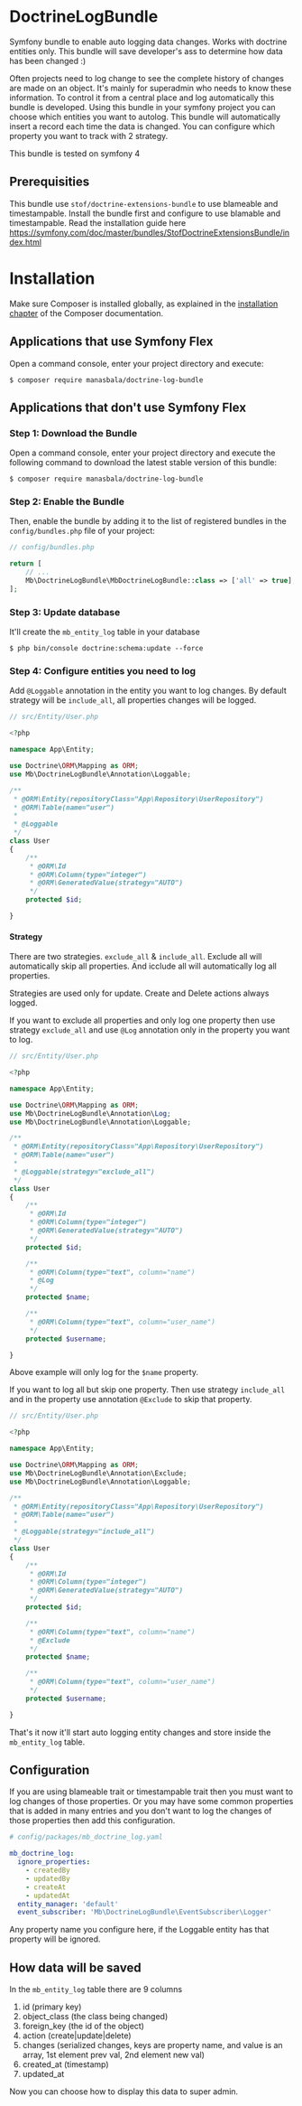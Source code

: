 # DoctrineLogBundle
Symfony bundle to enable auto logging data changes. Works with doctrine entities only. This bundle will save developer's ass to determine how data has been changed :)

Often projects need to log change to see the complete history of changes are made on an object. It's mainly for superadmin who needs to know these information. To control it from a central place and log automatically this bundle is developed. Using this bundle in your symfony project you can choose which entities you want to autolog. This bundle will automatically insert a record each time the data is changed. You can configure which property you want to track with 2 strategy. 

This bundle is tested on symfony 4

Prerequisities
--------------

This bundle use `stof/doctrine-extensions-bundle` to use blameable and timestampable. Install the bundle first and configure to use blamable and timestampable. Read the installation guide here https://symfony.com/doc/master/bundles/StofDoctrineExtensionsBundle/index.html

Installation
============

Make sure Composer is installed globally, as explained in the
[installation chapter](https://getcomposer.org/doc/00-intro.md)
of the Composer documentation.

Applications that use Symfony Flex
----------------------------------

Open a command console, enter your project directory and execute:

```console
$ composer require manasbala/doctrine-log-bundle
```

Applications that don't use Symfony Flex
----------------------------------------

### Step 1: Download the Bundle

Open a command console, enter your project directory and execute the
following command to download the latest stable version of this bundle:

```console
$ composer require manasbala/doctrine-log-bundle
```

### Step 2: Enable the Bundle

Then, enable the bundle by adding it to the list of registered bundles
in the `config/bundles.php` file of your project:

```php
// config/bundles.php

return [
    // ...
    Mb\DoctrineLogBundle\MbDoctrineLogBundle::class => ['all' => true],
];
```

### Step 3: Update database

It'll create the `mb_entity_log` table in your database

```console
$ php bin/console doctrine:schema:update --force
```

### Step 4: Configure entities you need to log

Add `@Loggable` annotation in the entity you want to log changes. By default strategy will be `include_all`, all properties changes will be logged.

```php
// src/Entity/User.php

<?php

namespace App\Entity;

use Doctrine\ORM\Mapping as ORM;
use Mb\DoctrineLogBundle\Annotation\Loggable;

/**
 * @ORM\Entity(repositoryClass="App\Repository\UserRepository")
 * @ORM\Table(name="user")
 *
 * @Loggable
 */
class User
{
    /**
     * @ORM\Id
     * @ORM\Column(type="integer")
     * @ORM\GeneratedValue(strategy="AUTO")
     */
    protected $id;

}
```

#### Strategy
There are two strategies. `exclude_all` & `include_all`. Exclude all will automatically skip all properties. And icclude all will automatically log all properties.

Strategies are used only for update. Create and Delete actions always logged.

If you want to exclude all properties and only log one property then use strategy `exclude_all` and use `@Log` annotation only in the property you want to log.

```php
// src/Entity/User.php

<?php

namespace App\Entity;

use Doctrine\ORM\Mapping as ORM;
use Mb\DoctrineLogBundle\Annotation\Log;
use Mb\DoctrineLogBundle\Annotation\Loggable;

/**
 * @ORM\Entity(repositoryClass="App\Repository\UserRepository")
 * @ORM\Table(name="user")
 *
 * @Loggable(strategy="exclude_all")
 */
class User
{
    /**
     * @ORM\Id
     * @ORM\Column(type="integer")
     * @ORM\GeneratedValue(strategy="AUTO")
     */
    protected $id;

    /**
     * @ORM\Column(type="text", column="name")
     * @Log
     */
    protected $name;

    /**
     * @ORM\Column(type="text", column="user_name")
     */
    protected $username;

}
```

Above example will only log for the `$name` property.

If you want to log all but skip one property. Then use strategy `include_all` and in the property use annotation `@Exclude` to skip that property.

```php
// src/Entity/User.php

<?php

namespace App\Entity;

use Doctrine\ORM\Mapping as ORM;
use Mb\DoctrineLogBundle\Annotation\Exclude;
use Mb\DoctrineLogBundle\Annotation\Loggable;

/**
 * @ORM\Entity(repositoryClass="App\Repository\UserRepository")
 * @ORM\Table(name="user")
 *
 * @Loggable(strategy="include_all")
 */
class User
{
    /**
     * @ORM\Id
     * @ORM\Column(type="integer")
     * @ORM\GeneratedValue(strategy="AUTO")
     */
    protected $id;

    /**
     * @ORM\Column(type="text", column="name")
     * @Exclude
     */
    protected $name;

    /**
     * @ORM\Column(type="text", column="user_name")
     */
    protected $username;

}
```

That's it now it'll start auto logging entity changes and store inside the `mb_entity_log` table.

Configuration
-------------

If you are using blameable trait or timestampable trait then you must want to log changes of those properties. Or you may have some common properties that is added in many entries and you don't want to log the changes of those properties then add this configuration.

```yaml
# config/packages/mb_doctrine_log.yaml

mb_doctrine_log:
  ignore_properties:
    - createdBy
    - updatedBy
    - createAt
    - updatedAt
  entity_manager: 'default'
  event_subscriber: 'Mb\DoctrineLogBundle\EventSubscriber\Logger'
```

Any property name you configure here, if the Loggable entity has that property will be ignored.

How data will be saved
----------------------

In the `mb_entity_log` table there are 9 columns

 1. id (primary key)
 2. object_class (the class being changed)
 3. foreign_key (the id of the object)
 4. action (create|update|delete)
 5. changes (serialized changes, keys are property name, and value is an array, 1st element prev val, 2nd element new val)
 8. created_at (timestamp)
 9. updated_at

Now you can choose how to display this data to super admin.
